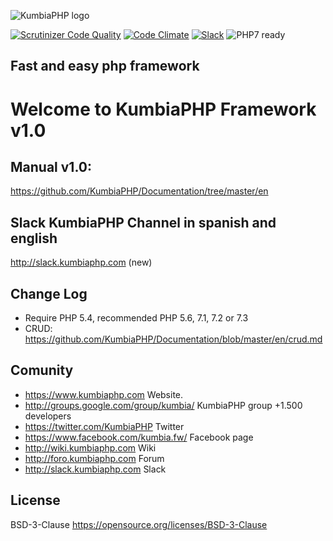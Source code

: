![KumbiaPHP logo](https://rawgit.com/kumbiaphp/kumbiaphp/master/default/public/img/kumbiaphp.svg)

[![Scrutinizer Code Quality](https://scrutinizer-ci.com/g/KumbiaPHP/KumbiaPHP/badges/quality-score.png)](https://scrutinizer-ci.com/g/KumbiaPHP/KumbiaPHP)
[![Code Climate](https://codeclimate.com/github/KumbiaPHP/KumbiaPHP/badges/gpa.svg)](https://codeclimate.com/github/KumbiaPHP/KumbiaPHP)
[![Slack](http://slack.kumbiaphp.com/badge.svg)](http://slack.kumbiaphp.com)
![PHP7 ready](https://rawgit.com/kumbiaphp/kumbiaphp/master/default/public/img/php7.svg)

Fast and easy php framework
---
# Welcome to KumbiaPHP Framework v1.0

## Manual v1.0:

https://github.com/KumbiaPHP/Documentation/tree/master/en

## Slack KumbiaPHP Channel in spanish and english
http://slack.kumbiaphp.com (new)

## Change Log
* Require PHP 5.4, recommended PHP 5.6, 7.1, 7.2 or 7.3
* CRUD: https://github.com/KumbiaPHP/Documentation/blob/master/en/crud.md

## Comunity
* https://www.kumbiaphp.com Website.
* http://groups.google.com/group/kumbia/ KumbiaPHP group +1.500 developers
* https://twitter.com/KumbiaPHP Twitter
* https://www.facebook.com/kumbia.fw/ Facebook page
* http://wiki.kumbiaphp.com Wiki
* http://foro.kumbiaphp.com Forum
* http://slack.kumbiaphp.com  Slack


## License
BSD-3-Clause https://opensource.org/licenses/BSD-3-Clause